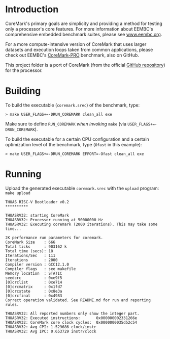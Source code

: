 
# Introduction

CoreMark's primary goals are simplicity and providing a method for testing only a processor's core features. For more information about EEMBC's comprehensive embedded benchmark suites, please see www.eembc.org.

For a more compute-intensive version of CoreMark that uses larger datasets and execution loops taken from common applications, please check out EEMBC's [CoreMark-PRO](https://www.github.com/eembc/coremark-pro) benchmark, also on GitHub.

This project folder is a port of CoreMark (from the official [GitHub repository](https://github.com/eembc/coremark)) for the processor.

# Building

To build the executable (`coremark.srec`) of the benchmark, type:

`> make USER_FLAGS+=-DRUN_COREMARK clean_all exe`

Make sure to define `RUN_COREMARK` *when invoking* `make` (via `USER_FLAGS+=-DRUN_COREMARK`).

To build the executable for a certain CPU configuration and a certain optimization level of the benchmark, type (`Ofast` in this example):

`> make USER_FLAGS+=-DRUN_COREMARK EFFORT=-Ofast clean_all exe`


# Running

Upload the generated executable `coremark.srec` with the `upload` program: `make upload`

```
THUAS RISC-V Bootloader v0.2                                           
**********
                                                                                      
THUASRV32: starting CoreMark
THUASRV32: Processor running at 50000000 Hz
THUASRV32: Executing coremark (2000 iterations). This may take some time...

2K performance run parameters for coremark. 
CoreMark Size    : 666
Total ticks      : 903162 k
Total time (secs): 18
Iterations/Sec   : 111
Iterations       : 2000
Compiler version : GCC12.1.0
Compiler flags   : see makefile
Memory location  : STATIC
seedcrc          : 0xe9f5
[0]crclist       : 0xe714
[0]crcmatrix     : 0x1fd7
[0]crcstate      : 0x8e3a
[0]crcfinal      : 0x4983
Correct operation validated. See README.md for run and reporting rules.
                                                                      
THUASRV32: All reported numbers only show the integer part.
THUASRV32: Executed instructions:       0x000000002331266e
THUASRV32: CoreMark core clock cycles:  0x0000000035d52c54
THUASRV32: Avg CPI: 1.529686 clock/instr
THUASRV32: Avg IPC: 0.653729 instr/clock
